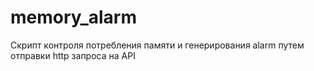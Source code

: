 # memory_alarm

Скрипт контроля потребления памяти и генерирования alarm путем отправки http запроса на API
